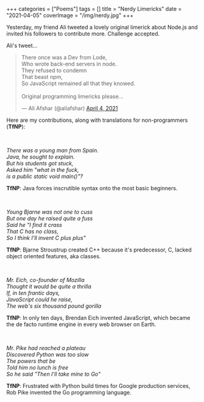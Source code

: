 +++
categories = ["Poems"]
tags = []
title = "Nerdy Limericks"
date = "2021-04-05"
coverImage = "/img/nerdy.jpg"
+++

Yesterday, my friend Ali tweeted a lovely original limerick about Node.js and invited his followers to contribute more. Challenge accepted. 

<!--more-->

Ali's tweet...
<blockquote class="twitter-tweet"><p lang="en" dir="ltr">There once was a Dev from Lode,<br>Who wrote back-end servers in node.<br>They refused to condemn<br>That beast npm,<br>So JavaScript remained all that they knowed.<br><br>Original programming limericks please...</p>&mdash; Ali Afshar (@aliafshar) <a href="https://twitter.com/aliafshar/status/1378635298779844610?ref_src=twsrc%5Etfw">April 4, 2021</a></blockquote> <script async src="https://platform.twitter.com/widgets.js" charset="utf-8"></script>

Here are my contributions, along with translations for non-programmers (**TfNP**):

<br>

*There was a young man from Spain.  
Java, he sought to explain.  
But his students got stuck,  
Asked him "what in the fuck,  
is a  public static void main()"?*

**TfNP**: Java forces inscrutible syntax onto the most basic beginners. 

<br>

*Young Bjarne was not one to cuss  
But one day he raised quite a fuss  
Said he "I find it crass  
That C has no class,  
So I think I'll invent C plus plus"*  

**TfNP**: Bjarne Stroustrup created C++ because it's predecessor, C, lacked object oriented features, aka classes.

<br>

*Mr. Eich, co-founder of Mozilla  
Thought it would be quite a thrilla  
If, in ten frantic days,  
JavaScript could he raise,  
The web's six thousand pound gorilla*

**TfNP**: In only ten days, Brendan Eich invented JavaScript, which became the de facto runtime engine in every web browser on Earth.

<br>

*Mr. Pike had reached a plateau  
Discovered Python was too slow  
The powers that be  
Told him no lunch is free  
So he said "Then I'll take mine to Go"*

**TfNP**: Frustrated with Python build times for Google production services, Rob Pike invented the Go programming language.

